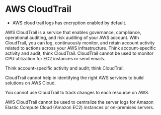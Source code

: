 # AWS CloudTrail

- AWS cloud trail logs has encryption enabled by default.

AWS CloudTrail is a service that enables governance, compliance, operational auditing, and risk auditing of your AWS account. With CloudTrail, you can log, continuously monitor, and retain account activity related to actions across your AWS infrastructure. Think account-specific activity and audit; think CloudTrail. CloudTrail cannot be used to monitor CPU utilization for EC2 instances or send emails.

Think account-specific activity and audit; think CloudTrail.

CloudTrail cannot help in identifying the right AWS services to build solutions on AWS Cloud.

You cannot use CloudTrail to track changes to each resource on AWS.

AWS CloudTrail cannot be used to centralize the server logs for Amazon Elastic Compute Cloud (Amazon EC2) instances or on-premises servers.
